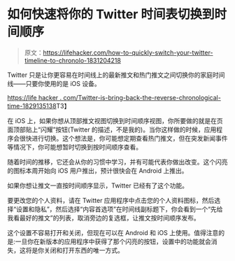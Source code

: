 # 如何快速将你的 Twitter 时间表切换到时间顺序

> 原文：<https://lifehacker.com/how-to-quickly-switch-your-twitter-timeline-to-chronolo-1831204218>

Twitter 只是让你更容易在时间线上的最新推文和热门推文之间切换你的家庭时间线——只要你使用的是 iOS 设备。



[https://life hacker . com/Twitter-is-bring-back-the-reverse-chronological-time-1829135138](https://lifehacker.com/twitter-is-bringing-back-the-reverse-chronological-time-1829135138)T3】

在 iOS 上，如果你想从顶部推文视图切换到时间顺序视图，你所要做的就是在页面顶部贴上“闪耀”按钮(Twitter 的描述，不是我的)。当你这样做的时候，应用程序会很快进行切换。这个想法是，你可能想定期查看热门推文，但在突发新闻事件等情况下，你可能想暂时切换到按时间顺序查看。

随着时间的推移，它还会从你的习惯中学习，并有可能代表你做出改变。这个闪亮的图标本周开始向 iOS 用户推出，预计很快会在 Android 上推出。

如果你想让推文一直按时间顺序显示，Twitter 已经有了这个功能。

要更改您的个人资料，请在 Twitter 应用程序中点击您的个人资料图标，然后选择“设置和隐私”，然后选择“内容首选项”在时间线副标题下，你会看到一个“先给我看最好的推文”的列表，取消旁边的复选框，让推文按时间顺序发布。

这个设置不容易打开和关闭，但现在可以在 Android 和 iOS 上使用。值得注意的是:一旦你在新版本的应用程序中获得了那个闪亮的按钮，设置中的功能就会消失，这将是你关闭和打开东西的唯一方式。